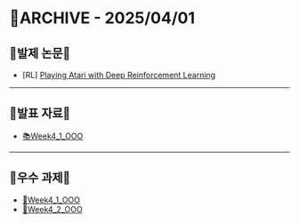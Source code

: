 # 📁ARCHIVE - 2025/04/01

## 💚발제 논문💚  
- [RL] [Playing Atari with Deep Reinforcement Learning](https://arxiv.org/pdf/1312.5602)
---

## 💚발표 자료💚
- [📚Week4_1_OOO]()
---

## 💚우수 과제💚
- [🌟Week4_1_OOO]()
- [🌟Week4_2_OOO]()
